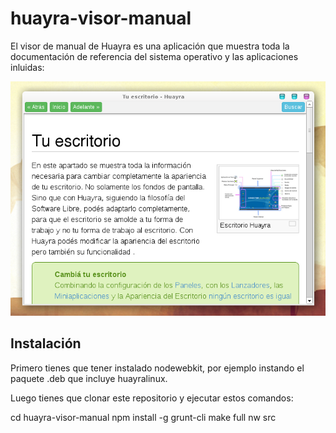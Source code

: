huayra-visor-manual
===================

El visor de manual de Huayra es una aplicación que muestra toda
la documentación de referencia del sistema operativo y las aplicaciones
inluidas:

![](imagenes/principal.png)


Instalación
-----------

Primero tienes que tener instalado nodewebkit, por ejemplo instando el
paquete .deb que incluye huayralinux.

Luego tienes que clonar este repositorio y ejecutar estos comandos:

  cd huayra-visor-manual
  npm install -g grunt-cli
  make full
  nw src
